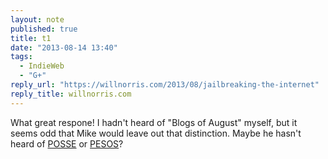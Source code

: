 ```yaml
---
layout: note
published: true
title: t1
date: "2013-08-14 13:40"
tags: 
  - IndieWeb
  - "G+"
reply_url: "https://willnorris.com/2013/08/jailbreaking-the-internet"
reply_title: willnorris.com
---
```


What great respone!  I hadn't heard of "Blogs of August" myself, but it seems odd that Mike would leave out that distinction.  Maybe he hasn't heard of [POSSE](http://indiewebcamp.com/POSSE) or [PESOS](http://indiewebcamp.com/PESOS)?
